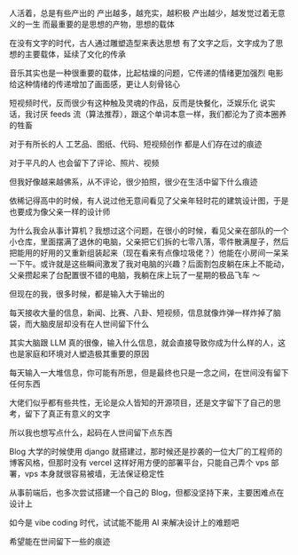 人活着，总是有些产出的
产出越多，越充实，越积极
产出越少，越发觉过着无意义的一生
而最重要的是思想的产物，思想的载体

在没有文字的时代，古人通过雕塑造型来表达思想
有了文字之后，文字成为了思想的主要载体，延续了文化的传承

音乐其实也是一种很重要的载体，比起枯燥的问题，它传递的情绪更加强烈
电影给这种情绪的传递增加了画面感，更让人刻骨铭心

短视频时代，反而很少有这种触及灵魂的作品，反而是快餐化，泛娱乐化
说实话，我讨厌 feeds 流（算法推荐），跟这个单词本意一样，我们都沦为了资本圈养的牲畜

对于有所长的人
工艺品、图纸、代码、短视频创作 都是人们存在过的痕迹

对于平凡的人
也会留下了评论、照片、视频

但我好像越来越佛系，从不评论，很少拍照，很少在生活中留下什么痕迹

依稀记得高中的时候，有人说过他无意间看见了父亲年轻时花的建筑设计图，于是也要成为像父亲一样的设计师

为什么我会从事计算机？我想过这个问题，在很小的时候，看见父亲在部队的一个小仓库，里面摆满了退休的电脑，父亲把它们拆的七零八落，零件散满屋子，然后把能用的好用的又重新组装起来（现在看来有点像垃圾佬？）他能在小房间一呆呆一下午。或许就是这些瞬间激发了我对电脑的兴趣？后面割包皮躺在床上不能动，父亲攒起来了台配置很不错的电脑，我躺在床上玩了一星期的极品飞车 ～

但现在的我，很多时候，都是输入大于输出的

每天接收大量的信息，新闻、比赛、八卦、短视频，信息就像炸弹一样炸掉了脑袋，而大脑皮层却没有在人世间留下什么

其实大脑跟 LLM 真的很像，输入什么信息，就会直接导致你成为什么样的人，这也是家庭和环境对人塑造极其重要的原因

每天输入一大堆信息，你可能有所思，但是最终也只是一念之间，在世间没有留下任何东西

大佬们似乎都有些共性，无论是众人皆知的开源项目，还是文字留下了自己的思考，留下了真正有意义的文字

所以我也想写点什么，起码在人世间留下点东西

Blog 大学的时候使用 django 就搭建过，那时候还是抄袭的一位大厂的工程师的博客风格，但那时没有 vercel 这样好用方便的部署平台，只能自己弄个 vps 部署，vps 本身就很容易被墙，无法保证稳定性

从事前端后，也多次尝试搭建一个自己的 Blog，但都没坚持下来，主要困难点在设计上

如今是 vibe coding 时代，试试能不能用 AI 来解决设计上的难题吧

希望能在世间留下一些的痕迹

